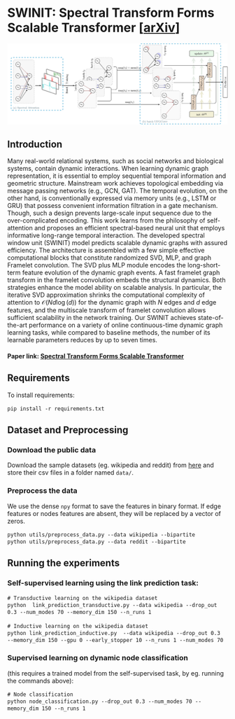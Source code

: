 # SWINIT: Spectral Transform Forms Scalable Transformer [[arXiv](https://arxiv.org/abs/2111.07602)] 


![](figures/fig1.png)	




## Introduction

Many real-world relational systems, such as social networks and biological systems, contain dynamic interactions. When learning dynamic graph representation, it is essential to employ sequential temporal information and geometric structure. Mainstream work achieves topological embedding via message passing networks (e.g., GCN, GAT). The temporal evolution, on the other hand, is conventionally expressed via memory units (e.g., LSTM or GRU) that possess convenient information filtration in a gate mechanism. Though, such a design prevents large-scale input sequence due to the over-complicated encoding. This work learns from the philosophy of self-attention and proposes an efficient spectral-based neural unit that employs informative long-range temporal interaction. The developed spectral window unit (SWINIT) model predicts scalable dynamic graphs with assured efficiency. The architecture is assembled with a few simple effective computational blocks that constitute randomized SVD, MLP, and graph Framelet convolution. The SVD plus MLP module encodes the long-short-term feature evolution of the dynamic graph events. A fast framelet graph transform in the framelet convolution embeds the structural dynamics. Both strategies enhance the model ability on scalable analysis. In particular, the iterative SVD approximation shrinks the computational complexity of attention to $\mathcal{O}(Nd\log(d))$ for the dynamic graph with $N$ edges and $d$ edge features, and the multiscale transform of framelet convolution allows sufficient scalability in the network training. Our SWINIT achieves state-of-the-art performance on a variety of online continuous-time dynamic graph learning tasks, while compared to baseline methods, the number of its learnable parameters reduces by up to seven times.


#### Paper link: [Spectral Transform Forms Scalable Transformer](https://arxiv.org/abs/2111.07602)

## Requirements

To install requirements:

```
pip install -r requirements.txt
```
## Dataset and Preprocessing

### Download the public data
Download the sample datasets (eg. wikipedia and reddit) from
[here](http://snap.stanford.edu/jodie/) and store their csv files in a folder named
```data/```.

### Preprocess the data
We use the dense `npy` format to save the features in binary format. If edge features or nodes 
features are absent, they will be replaced by a vector of zeros. 
```{bash}
python utils/preprocess_data.py --data wikipedia --bipartite
python utils/preprocess_data.py --data reddit --bipartite
```



## Running the experiments


### Self-supervised learning using the link prediction task:
```{bash}
# Transductive learning on the wikipedia dataset
python  link_prediction_transductive.py --data wikipedia --drop_out 0.3 --num_modes 70 --memory_dim 150 --n_runs 1 

# Inductive learning on the wikipedia dataset
python link_prediction_inductive.py  --data wikipedia --drop_out 0.3  --memory_dim 150 --gpu 0 --early_stopper 10 --n_runs 1 --num_modes 70 
```

### Supervised learning on dynamic node classification 
(this requires a trained model from the self-supervised task, by eg. running the commands above):
```{bash}
# Node classification
python node_classification.py --drop_out 0.3 --num_modes 70 --memory_dim 150 --n_runs 1 

```






